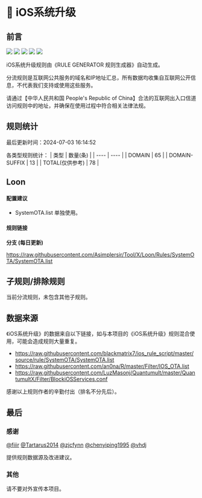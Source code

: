# 🧸 iOS系统升级

## 前言

![](https://shields.io/badge/-移除重复规则-ff69b4) ![](https://shields.io/badge/-DOMAIN与DOMAIN--SUFFIX合并-green) ![](https://shields.io/badge/-DOMAIN--SUFFIX间合并-critical) ![](https://shields.io/badge/-DOMAIN--SUFFIX与DOMAIN--KEYWORD合并-blue) ![](https://shields.io/badge/-IP--CIDR(6)合并-blueviolet) 

iOS系统升级规则由《RULE GENERATOR 规则生成器》自动生成。

分流规则是互联网公共服务的域名和IP地址汇总，所有数据均收集自互联网公开信息，不代表我们支持或使用这些服务。

请通过【中华人民共和国 People's Republic of China】合法的互联网出入口信道访问规则中的地址，并确保在使用过程中符合相关法律法规。

## 规则统计

最后更新时间：2024-07-03 16:14:52

各类型规则统计：
| 类型 | 数量(条)  | 
| ---- | ----  |
| DOMAIN | 65  | 
| DOMAIN-SUFFIX | 13  | 
| TOTAL(仅供参考) | 78  | 


## Loon 

#### 配置建议
- SystemOTA.list 单独使用。

#### 规则链接
**分支 (每日更新)**

https://raw.githubusercontent.com/Asimplersir/Tool/X/Loon/Rules/SystemOTA/SystemOTA.list











## 子规则/排除规则


当前分流规则，未包含其他子规则。

## 数据来源

《iOS系统升级》的数据来自以下链接，如与本项目的《iOS系统升级》规则混合使用，可能会造成规则大量重复。

- https://raw.githubusercontent.com/blackmatrix7/ios_rule_script/master/source/rule/SystemOTA/SystemOTA.list
- https://raw.githubusercontent.com/an0na/R/master/Filter/IOS_OTA.list
- https://raw.githubusercontent.com/LuzMasonj/Quantumult/master/QuantumultX/Filter/BlockiOSServices.conf


感谢以上规则作者的辛勤付出（排名不分先后）。

## 最后

### 感谢

[@fiiir](https://github.com/fiiir) [@Tartarus2014](https://github.com/Tartarus2014) [@zjcfynn](https://github.com/zjcfynn) [@chenyiping1995](https://github.com/chenyiping1995) [@vhdj](https://github.com/vhdj)

提供规则数据源及改进建议。

### 其他

请不要对外宣传本项目。